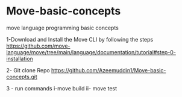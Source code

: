 # Move-basic-concepts
move language programming basic concepts

1-Download and Install the Move CLI by following the steps 
https://github.com/move-language/move/tree/main/language/documentation/tutorial#step-0-installation

2- Git clone Repo
https://github.com/Azeemuddin1/Move-basic-concepts.git

3 - run commands
   i-move build
   ii- move test
  
